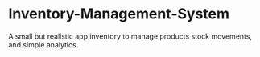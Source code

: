 # Inventory-Management-System
A small but realistic app inventory to manage products stock movements, and simple analytics.
